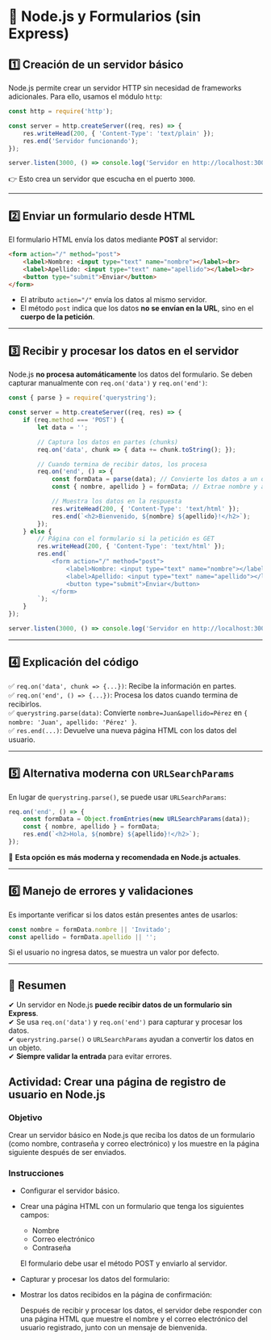 
# 📌 Node.js y Formularios (sin Express)

## 1️⃣ Creación de un servidor básico  
Node.js permite crear un servidor HTTP sin necesidad de frameworks adicionales. Para ello, usamos el módulo `http`:  

```javascript
const http = require('http');

const server = http.createServer((req, res) => {
    res.writeHead(200, { 'Content-Type': 'text/plain' });
    res.end('Servidor funcionando');
});

server.listen(3000, () => console.log('Servidor en http://localhost:3000'));
```
👉 Esto crea un servidor que escucha en el puerto `3000`.

---

## 2️⃣ Enviar un formulario desde HTML  
El formulario HTML envía los datos mediante **POST** al servidor:

```html
<form action="/" method="post">
    <label>Nombre: <input type="text" name="nombre"></label><br>
    <label>Apellido: <input type="text" name="apellido"></label><br>
    <button type="submit">Enviar</button>
</form>
```

- El atributo `action="/"` envía los datos al mismo servidor.  
- El método `post` indica que los datos **no se envían en la URL**, sino en el **cuerpo de la petición**.  

---

## 3️⃣ Recibir y procesar los datos en el servidor  
Node.js **no procesa automáticamente** los datos del formulario. Se deben capturar manualmente con `req.on('data')` y `req.on('end')`:

```javascript
const { parse } = require('querystring');

const server = http.createServer((req, res) => {
    if (req.method === 'POST') {
        let data = '';

        // Captura los datos en partes (chunks)
        req.on('data', chunk => { data += chunk.toString(); });

        // Cuando termina de recibir datos, los procesa
        req.on('end', () => {
            const formData = parse(data); // Convierte los datos a un objeto
            const { nombre, apellido } = formData; // Extrae nombre y apellido

            // Muestra los datos en la respuesta
            res.writeHead(200, { 'Content-Type': 'text/html' });
            res.end(`<h2>Bienvenido, ${nombre} ${apellido}!</h2>`);
        });
    } else {
        // Página con el formulario si la petición es GET
        res.writeHead(200, { 'Content-Type': 'text/html' });
        res.end(`
            <form action="/" method="post">
                <label>Nombre: <input type="text" name="nombre"></label><br>
                <label>Apellido: <input type="text" name="apellido"></label><br>
                <button type="submit">Enviar</button>
            </form>
        `);
    }
});

server.listen(3000, () => console.log('Servidor en http://localhost:3000'));
```

---

## 4️⃣ Explicación del código
✅ `req.on('data', chunk => {...})`: Recibe la información en partes.  
✅ `req.on('end', () => {...})`: Procesa los datos cuando termina de recibirlos.  
✅ `querystring.parse(data)`: Convierte `nombre=Juan&apellido=Pérez` en `{ nombre: 'Juan', apellido: 'Pérez' }`.  
✅ `res.end(...)`: Devuelve una nueva página HTML con los datos del usuario.  

---

## 5️⃣ Alternativa moderna con `URLSearchParams`
En lugar de `querystring.parse()`, se puede usar `URLSearchParams`:

```javascript
req.on('end', () => {
    const formData = Object.fromEntries(new URLSearchParams(data));
    const { nombre, apellido } = formData;
    res.end(`<h2>Hola, ${nombre} ${apellido}!</h2>`);
});
```
🚀 **Esta opción es más moderna y recomendada en Node.js actuales**.

---

## 6️⃣ Manejo de errores y validaciones
Es importante verificar si los datos están presentes antes de usarlos:

```javascript
const nombre = formData.nombre || 'Invitado';
const apellido = formData.apellido || '';
```

Si el usuario no ingresa datos, se muestra un valor por defecto.

---

## 🎯 Resumen
✔ Un servidor en Node.js **puede recibir datos de un formulario sin Express**.  
✔ Se usa `req.on('data')` y `req.on('end')` para capturar y procesar los datos.  
✔ `querystring.parse()` o `URLSearchParams` ayudan a convertir los datos en un objeto.  
✔ **Siempre validar la entrada** para evitar errores.  




## Actividad: Crear una página de registro de usuario en Node.js
### Objetivo
Crear un servidor básico en Node.js que reciba los datos de un formulario (como nombre, contraseña y correo electrónico) y los muestre en la página siguiente después de ser enviados. 

### Instrucciones
- Configurar el servidor básico.
- Crear una página HTML con un formulario que tenga los siguientes campos:
    - Nombre
    - Correo electrónico
    - Contraseña
    
    El formulario debe usar el método POST y enviarlo al servidor.
- Capturar y procesar los datos del formulario:
- Mostrar los datos recibidos en la página de confirmación:
    
    Después de recibir y procesar los datos, el servidor debe responder con una página HTML que muestre el nombre y el correo electrónico del usuario registrado, junto con un mensaje de bienvenida.

